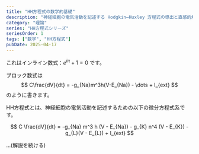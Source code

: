 ```yaml
---
title: "HH方程式の数学的基礎"
description: "神経細胞の電気活動を記述する Hodgkin–Huxley 方程式の導出と直感的解説"
category: "理論"
series: "HH方程式シリーズ"
seriesOrder: 1
tags: ["数学", "HH方程式"]
pubDate: 2025-04-17
---
```


これはインライン数式：$e^{i\pi}+1=0$ です。

ブロック数式は
$$
C\frac{dV}{dt} = -g_{Na}m^3h(V-E_{Na}) - \dots + I_{ext}
$$
のように書きます。


HH方程式とは、神経細胞の電気活動を記述するための以下の微分方程式系です。

$$
C \frac{dV}{dt} = -g_{Na} m^3 h (V - E_{Na}) - g_{K} n^4 (V - E_{K}) - g_{L}(V - E_{L}) + I_{ext}
$$

...(解説を続ける)
